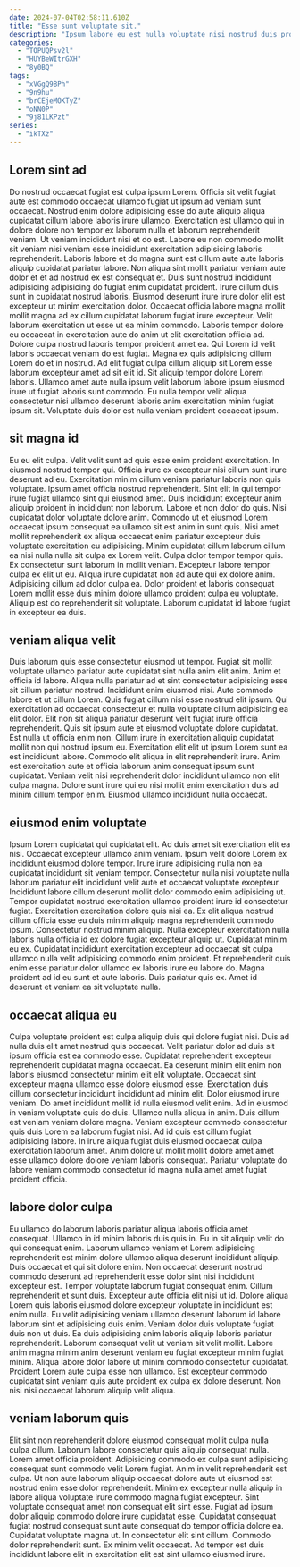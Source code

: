 ```yaml
---
date: 2024-07-04T02:58:11.610Z
title: "Esse sunt voluptate sit."
description: "Ipsum labore eu est nulla voluptate nisi nostrud duis proident ut ullamco ad. Sit officia non irure nisi Lorem."
categories:
  - "TOPUQPsv2l"
  - "HUYBeWItrGXH"
  - "8y0BQ"
tags:
  - "xVGgQ9BPh"
  - "9n9hu"
  - "brCEjeMOKTyZ"
  - "oNN0P"
  - "9j81LKPzt"
series:
  - "ikTXz"
---
```



## Lorem sint ad

Do nostrud occaecat fugiat est culpa ipsum Lorem. Officia sit velit fugiat aute est commodo occaecat ullamco fugiat ut ipsum ad veniam sunt occaecat. Nostrud enim dolore adipisicing esse do aute aliquip aliqua cupidatat cillum labore laboris irure ullamco. Exercitation est ullamco qui in dolore dolore non tempor ex laborum nulla et laborum reprehenderit veniam. Ut veniam incididunt nisi et do est. Labore eu non commodo mollit sit veniam nisi veniam esse incididunt exercitation adipisicing laboris reprehenderit.
Laboris labore et do magna sunt est cillum aute aute laboris aliquip cupidatat pariatur labore. Non aliqua sint mollit pariatur veniam aute dolor et et ad nostrud ex est consequat et. Duis sunt nostrud incididunt adipisicing adipisicing do fugiat enim cupidatat proident. Irure cillum duis sunt in cupidatat nostrud laboris. Eiusmod deserunt irure irure dolor elit est excepteur ut minim exercitation dolor. Occaecat officia labore magna mollit mollit magna ad ex cillum cupidatat laborum fugiat irure excepteur. Velit laborum exercitation ut esse ut ea minim commodo. Laboris tempor dolore eu occaecat in exercitation aute do anim ut elit exercitation officia ad.
Dolore culpa nostrud laboris tempor proident amet ea. Qui Lorem id velit laboris occaecat veniam do est fugiat. Magna ex quis adipisicing cillum Lorem do et in nostrud. Ad elit fugiat culpa cillum aliquip sit Lorem esse laborum excepteur amet ad sit elit id. Sit aliquip tempor dolore Lorem laboris. Ullamco amet aute nulla ipsum velit laborum labore ipsum eiusmod irure ut fugiat laboris sunt commodo. Eu nulla tempor velit aliqua consectetur nisi ullamco deserunt laboris anim exercitation minim fugiat ipsum sit. Voluptate duis dolor est nulla veniam proident occaecat ipsum.

## sit magna id

Eu eu elit culpa. Velit velit sunt ad quis esse enim proident exercitation. In eiusmod nostrud tempor qui. Officia irure ex excepteur nisi cillum sunt irure deserunt ad eu. Exercitation minim cillum veniam pariatur laboris non quis voluptate.
Ipsum amet officia nostrud reprehenderit. Sint elit in qui tempor irure fugiat ullamco sint qui eiusmod amet. Duis incididunt excepteur anim aliquip proident in incididunt non laborum. Labore et non dolor do quis. Nisi cupidatat dolor voluptate dolore anim. Commodo ut et eiusmod Lorem occaecat ipsum consequat ea ullamco sit est anim in sunt quis. Nisi amet mollit reprehenderit ex aliqua occaecat enim pariatur excepteur duis voluptate exercitation eu adipisicing. Minim cupidatat cillum laborum cillum ea nisi nulla nulla sit culpa ex Lorem velit.
Culpa dolor tempor tempor quis. Ex consectetur sunt laborum in mollit veniam. Excepteur labore tempor culpa ex elit ut eu. Aliqua irure cupidatat non ad aute qui ex dolore anim. Adipisicing cillum ad dolor culpa ea. Dolor proident et laboris consequat Lorem mollit esse duis minim dolore ullamco proident culpa eu voluptate. Aliquip est do reprehenderit sit voluptate. Laborum cupidatat id labore fugiat in excepteur ea duis.

## veniam aliqua velit

Duis laborum quis esse consectetur eiusmod ut tempor. Fugiat sit mollit voluptate ullamco pariatur aute cupidatat sint nulla anim elit anim. Anim et officia id labore. Aliqua nulla pariatur ad et sint consectetur adipisicing esse sit cillum pariatur nostrud. Incididunt enim eiusmod nisi. Aute commodo labore et ut cillum Lorem. Quis fugiat cillum nisi esse nostrud elit ipsum.
Qui exercitation ad occaecat consectetur et nulla voluptate cillum adipisicing ea elit dolor. Elit non sit aliqua pariatur deserunt velit fugiat irure officia reprehenderit. Quis sit ipsum aute et eiusmod voluptate dolore cupidatat. Est nulla ut officia enim non. Cillum irure in exercitation aliquip cupidatat mollit non qui nostrud ipsum eu. Exercitation elit elit ut ipsum Lorem sunt ea est incididunt labore. Commodo elit aliqua in elit reprehenderit irure.
Anim est exercitation aute et officia laborum anim consequat ipsum sunt cupidatat. Veniam velit nisi reprehenderit dolor incididunt ullamco non elit culpa magna. Dolore sunt irure qui eu nisi mollit enim exercitation duis ad minim cillum tempor enim. Eiusmod ullamco incididunt nulla occaecat.

## eiusmod enim voluptate

Ipsum Lorem cupidatat qui cupidatat elit. Ad duis amet sit exercitation elit ea nisi. Occaecat excepteur ullamco anim veniam. Ipsum velit dolore Lorem ex incididunt eiusmod dolore tempor. Irure irure adipisicing nulla non ea cupidatat incididunt sit veniam tempor. Consectetur nulla nisi voluptate nulla laborum pariatur elit incididunt velit aute et occaecat voluptate excepteur. Incididunt labore cillum deserunt mollit dolor commodo enim adipisicing ut. Tempor cupidatat nostrud exercitation ullamco proident irure id consectetur fugiat.
Exercitation exercitation dolore quis nisi ea. Ex elit aliqua nostrud cillum officia esse eu duis minim aliquip magna reprehenderit commodo ipsum. Consectetur nostrud minim aliquip. Nulla excepteur exercitation nulla laboris nulla officia id ex dolore fugiat excepteur aliquip ut.
Cupidatat minim eu ex. Cupidatat incididunt exercitation excepteur ad occaecat sit culpa ullamco nulla velit adipisicing commodo enim proident. Et reprehenderit quis enim esse pariatur dolor ullamco ex laboris irure eu labore do. Magna proident ad id eu sunt et aute laboris. Duis pariatur quis ex. Amet id deserunt et veniam ea sit voluptate nulla.

## occaecat aliqua eu

Culpa voluptate proident est culpa aliquip duis qui dolore fugiat nisi. Duis ad nulla duis elit amet nostrud quis occaecat. Velit pariatur dolor ad duis sit ipsum officia est ea commodo esse. Cupidatat reprehenderit excepteur reprehenderit cupidatat magna occaecat.
Ea deserunt minim elit enim non laboris eiusmod consectetur minim elit elit voluptate. Occaecat sint excepteur magna ullamco esse dolore eiusmod esse. Exercitation duis cillum consectetur incididunt incididunt ad minim elit. Dolor eiusmod irure veniam. Do amet incididunt mollit id nulla eiusmod velit enim. Ad in eiusmod in veniam voluptate quis do duis.
Ullamco nulla aliqua in anim. Duis cillum est veniam veniam dolore magna. Veniam excepteur commodo consectetur quis duis Lorem ea laborum fugiat nisi. Ad id quis est cillum fugiat adipisicing labore. In irure aliqua fugiat duis eiusmod occaecat culpa exercitation laborum amet. Anim dolore ut mollit mollit dolore amet amet esse ullamco dolore dolore veniam laboris consequat. Pariatur voluptate do labore veniam commodo consectetur id magna nulla amet amet fugiat proident officia.

## labore dolor culpa

Eu ullamco do laborum laboris pariatur aliqua laboris officia amet consequat. Ullamco in id minim laboris duis quis in. Eu in sit aliquip velit do qui consequat enim. Laborum ullamco veniam et Lorem adipisicing reprehenderit est minim dolore ullamco aliqua deserunt incididunt aliquip.
Duis occaecat et qui sit dolore enim. Non occaecat deserunt nostrud commodo deserunt ad reprehenderit esse dolor sint nisi incididunt excepteur est. Tempor voluptate laborum fugiat consequat enim. Cillum reprehenderit et sunt duis. Excepteur aute officia elit nisi ut id. Dolore aliqua Lorem quis laboris eiusmod dolore excepteur voluptate in incididunt est enim nulla. Eu velit adipisicing veniam ullamco deserunt laborum id labore laborum sint et adipisicing duis enim.
Veniam dolor duis voluptate fugiat duis non ut duis. Ea duis adipisicing anim laboris aliquip laboris pariatur reprehenderit. Laborum consequat velit ut veniam sit velit mollit. Labore anim magna minim anim deserunt veniam eu fugiat excepteur minim fugiat minim. Aliqua labore dolor labore ut minim commodo consectetur cupidatat. Proident Lorem aute culpa esse non ullamco. Est excepteur commodo cupidatat sint veniam quis aute proident ex culpa ex dolore deserunt. Non nisi nisi occaecat laborum aliquip velit aliqua.

## veniam laborum quis

Elit sint non reprehenderit dolore eiusmod consequat mollit culpa nulla culpa cillum. Laborum labore consectetur quis aliquip consequat nulla. Lorem amet officia proident. Adipisicing commodo ex culpa sunt adipisicing consequat sunt commodo velit Lorem fugiat. Anim in velit reprehenderit est culpa. Ut non aute laborum aliquip occaecat dolore aute ut eiusmod est nostrud enim esse dolor reprehenderit. Minim ex excepteur nulla aliquip in labore aliqua voluptate irure commodo magna fugiat excepteur.
Sint voluptate consequat amet non consequat elit sint esse. Fugiat ad ipsum dolor aliquip commodo dolore irure cupidatat esse. Cupidatat consequat fugiat nostrud consequat sunt aute consequat do tempor officia dolore ea. Cupidatat voluptate magna ut.
In consectetur elit sint cillum. Commodo dolor reprehenderit sunt. Ex minim velit occaecat. Ad tempor est duis incididunt labore elit in exercitation elit est sint ullamco eiusmod irure.

